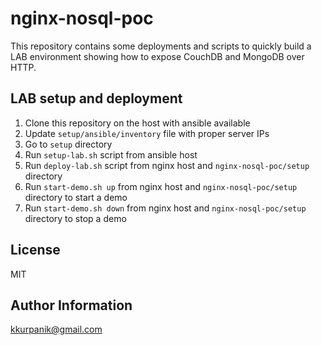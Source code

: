 # nginx-nosql-poc

This repository contains some deployments and scripts to quickly build a LAB environment showing how to expose CouchDB and MongoDB over HTTP.

## LAB setup and deployment

1. Clone this repository on the host with ansible available
2. Update `setup/ansible/inventory` file with proper server IPs
3. Go to `setup` directory
4. Run `setup-lab.sh` script from ansible host
5. Run `deploy-lab.sh` script from nginx host and `nginx-nosql-poc/setup` directory
6. Run `start-demo.sh up` from nginx host and `nginx-nosql-poc/setup` directory to start a demo
7. Run `start-demo.sh down` from nginx host and `nginx-nosql-poc/setup` directory to stop a demo

## License

MIT

## Author Information

kkurpanik@gmail.com

